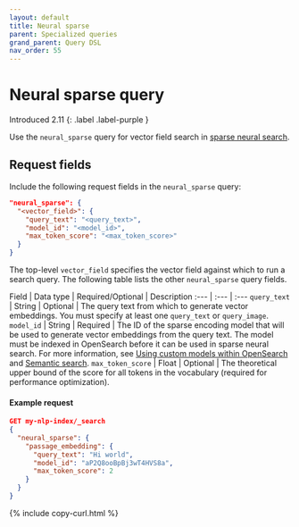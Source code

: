 ```yaml
---
layout: default
title: Neural sparse
parent: Specialized queries
grand_parent: Query DSL
nav_order: 55
---
```


# Neural sparse query
Introduced 2.11
{: .label .label-purple }

Use the `neural_sparse` query for vector field search in [sparse neural search]({{site.url}}{{site.baseurl}}/search-plugins/neural-sparse-search/). 

## Request fields

Include the following request fields in the `neural_sparse` query:

```json
"neural_sparse": {
  "<vector_field>": {
    "query_text": "<query_text>",
    "model_id": "<model_id>",
    "max_token_score": "<max_token_score>"
  }
}
```

The top-level `vector_field` specifies the vector field against which to run a search query. The following table lists the other `neural_sparse` query fields.

Field | Data type | Required/Optional | Description
:--- | :--- | :--- 
`query_text` | String | Optional | The query text from which to generate vector embeddings. You must specify at least one `query_text` or `query_image`.
`model_id` | String | Required | The ID of the sparse encoding model that will be used to generate vector embeddings from the query text. The model must be indexed in OpenSearch before it can be used in sparse neural search. For more information, see [Using custom models within OpenSearch]({{site.url}}{{site.baseurl}}/ml-commons-plugin/ml-framework/) and [Semantic search]({{site.url}}{{site.baseurl}}/ml-commons-plugin/semantic-search/).
`max_token_score` | Float | Optional | The theoretical upper bound of the score for all tokens in the vocabulary (required for performance optimization).

#### Example request

```json
GET my-nlp-index/_search
{
  "neural_sparse": {
    "passage_embedding": {
      "query_text": "Hi world",
      "model_id": "aP2Q8ooBpBj3wT4HVS8a",
      "max_token_score": 2
    }
  }
}
```
{% include copy-curl.html %}